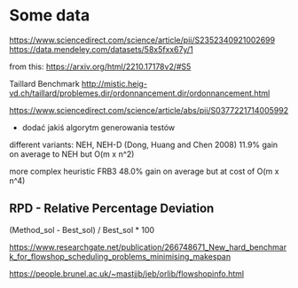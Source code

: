 # Some data

https://www.sciencedirect.com/science/article/pii/S2352340921002699
https://data.mendeley.com/datasets/58x5fxx67y/1

from this:
https://arxiv.org/html/2210.17178v2/#S5

Taillard Benchmark
http://mistic.heig-vd.ch/taillard/problemes.dir/ordonnancement.dir/ordonnancement.html

https://www.sciencedirect.com/science/article/abs/pii/S0377221714005992

- dodać jakiś algorytm generowania testów

different variants: NEH, NEH-D (Dong, Huang and Chen 2008) 11.9% gain on average to NEH but O(m x n^2)

more complex heuristic FRB3 48.0% gain on average but at cost of O(m x n^4)

## RPD - Relative Percentage Deviation

(Method_sol - Best_sol) / Best_sol * 100

https://www.researchgate.net/publication/266748671_New_hard_benchmark_for_flowshop_scheduling_problems_minimising_makespan

https://people.brunel.ac.uk/~mastjjb/jeb/orlib/flowshopinfo.html